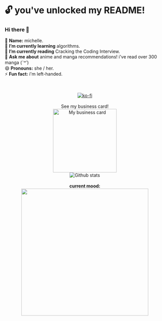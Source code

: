 # :unlock: you've unlocked my README! 
### Hi there 👋
:tea: **Name:** michelle. 
 <br>🌱 **I’m currently learning** algorithms.
 <br>:book: **I’m currently reading** Cracking the Coding Interview.
 <br>💬 **Ask me about** anime and manga recommendations! i've read over 300 manga (*´꒳`*)
 <br>😄 **Pronouns:** she / her.
 <br>⚡ **Fun fact:** i'm left-handed.
 
<br> <p align="center"> 
[![ko-fi](https://ko-fi.com/img/githubbutton_sm.svg)](https://ko-fi.com/D1D444NK2)
<br><br> See my business card! <br> 
<a href="https://hihello.me/p/d7bdab8e-2c0a-411b-928f-6b555b323dc2"><img width="200" title="My business card" src="https://github-production-user-asset-6210df.s3.amazonaws.com/27922550/242444856-2e223e69-9b05-4ac3-8365-3715b3b1c561.png"></a>
 <br> ![Github stats](https://github-readme-stats.vercel.app/api?username=yumichelle)
 <br><br> **current mood:** 
<br>  <img width="400" src="https://i.redd.it/bpm3ljb71fj51.png">
</p> 

<!--
**yumichelle/yumichelle** is a ✨ _special_ ✨ repository because its `README.md` (this file) appears on your GitHub profile.

Here are some ideas to get you started:

- 🔭 I’m currently working on ...
- 🌱 I’m currently learning ...
- 👯 I’m looking to collaborate on ...
- 🤔 I’m looking for help with ...
- 💬 Ask me about ...
- 📫 How to reach me: ...
- 😄 Pronouns: ...
- ⚡ Fun fact: ...
-->
